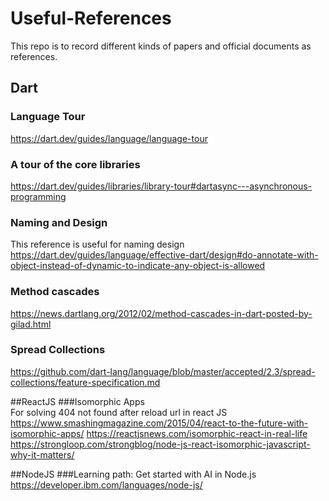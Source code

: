# Useful-References
This repo is to record different kinds of papers and official documents as references.  
## Dart
### Language Tour
https://dart.dev/guides/language/language-tour
### A tour of the core libraries
https://dart.dev/guides/libraries/library-tour#dartasync---asynchronous-programming
### Naming and Design
This reference is useful for naming design  
https://dart.dev/guides/language/effective-dart/design#do-annotate-with-object-instead-of-dynamic-to-indicate-any-object-is-allowed
### Method cascades
https://news.dartlang.org/2012/02/method-cascades-in-dart-posted-by-gilad.html
### Spread Collections
https://github.com/dart-lang/language/blob/master/accepted/2.3/spread-collections/feature-specification.md

##ReactJS
###Isomorphic Apps  
For solving 404 not found after reload url in react JS
https://www.smashingmagazine.com/2015/04/react-to-the-future-with-isomorphic-apps/
https://reactjsnews.com/isomorphic-react-in-real-life
https://strongloop.com/strongblog/node-js-react-isomorphic-javascript-why-it-matters/

##NodeJS
###Learning path: Get started with AI in Node.js
https://developer.ibm.com/languages/node-js/
